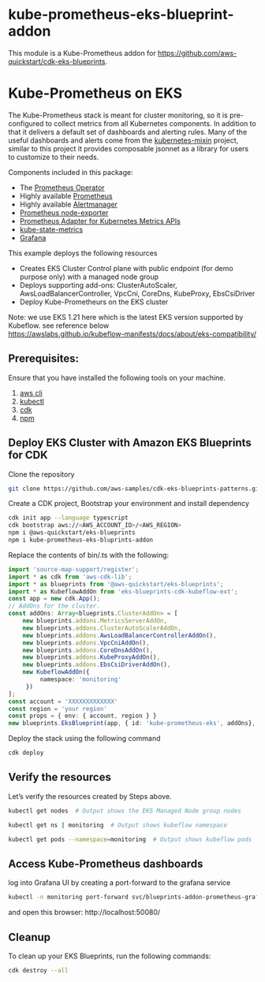 # kube-prometheus-eks-blueprint-addon

This module is a Kube-Prometheus addon for https://github.com/aws-quickstart/cdk-eks-blueprints.

# Kube-Prometheus on EKS

The Kube-Prometheus stack is meant for cluster monitoring, so it is pre-configured to collect metrics from all Kubernetes components. In addition to that it delivers a default set of dashboards and alerting rules. Many of the useful dashboards and alerts come from the [kubernetes-mixin](https://github.com/kubernetes-monitoring/kubernetes-mixin) project, similar to this project it provides composable jsonnet as a library for users to customize to their needs.

Components included in this package:

* The [Prometheus Operator](https://github.com/prometheus-operator/prometheus-operator)
* Highly available [Prometheus](https://prometheus.io/)
* Highly available [Alertmanager](https://github.com/prometheus/alertmanager)
* [Prometheus node-exporter](https://github.com/prometheus/node_exporter)
* [Prometheus Adapter for Kubernetes Metrics APIs](https://github.com/kubernetes-sigs/prometheus-adapter)
* [kube-state-metrics](https://github.com/kubernetes/kube-state-metrics)
* [Grafana](https://grafana.com/)

This example deploys the following resources

* Creates EKS Cluster Control plane with public endpoint (for demo purpose only) with a managed node group
* Deploys supporting add-ons: ClusterAutoScaler, AwsLoadBalancerController, VpcCni, CoreDns, KubeProxy, EbsCsiDriver
* Deploy Kube-Prometheurs on the EKS cluster

Note: we use EKS 1.21 here which is the latest EKS version supported by Kubeflow. see reference below <br>
https://awslabs.github.io/kubeflow-manifests/docs/about/eks-compatibility/

## Prerequisites:

Ensure that you have installed the following tools on your machine.

1. [aws cli](https://docs.aws.amazon.com/cli/latest/userguide/install-cliv2.html)
2. [kubectl](https://Kubernetes.io/docs/tasks/tools/)
3. [cdk](https://docs.aws.amazon.com/cdk/v2/guide/getting_started.html#getting_started_install)
4. [npm](https://docs.npmjs.com/cli/v8/commands/npm-install)

## Deploy EKS Cluster with Amazon EKS Blueprints for CDK

Clone the repository

```sh
git clone https://github.com/aws-samples/cdk-eks-blueprints-patterns.git
```

Create a CDK project, Bootstrap your environment and install dependency 

```sh
cdk init app --language typescript
cdk bootstrap aws://<AWS_ACCOUNT_ID>/<AWS_REGION>
npm i @aws-quickstart/eks-blueprints
npm i kube-prometheus-eks-bluprints-addon

```

Replace the contents of bin/<your-main-file>.ts  with the following:
```typescript
import 'source-map-support/register';
import * as cdk from 'aws-cdk-lib';
import * as blueprints from '@aws-quickstart/eks-blueprints';
import * as KubeflowAddOn from 'eks-blueprints-cdk-kubeflow-ext';
const app = new cdk.App();
// AddOns for the cluster.
const addOns: Array<blueprints.ClusterAddOn> = [
    new blueprints.addons.MetricsServerAddOn,
    new blueprints.addons.ClusterAutoScalerAddOn,
    new blueprints.addons.AwsLoadBalancerControllerAddOn(),
    new blueprints.addons.VpcCniAddOn(),
    new blueprints.addons.CoreDnsAddOn(),
    new blueprints.addons.KubeProxyAddOn(),
    new blueprints.addons.EbsCsiDriverAddOn(),
    new KubeflowAddOn({
         namespace: 'monitoring'
     })
];
const account = 'XXXXXXXXXXXXX'
const region = 'your region'
const props = { env: { account, region } }
new blueprints.EksBlueprint(app, { id: 'kube-prometheus-eks', addOns}, props)
```

Deploy the stack using the following command

```sh
cdk deploy
```

## Verify the resources

Let’s verify the resources created by Steps above.

```bash
kubectl get nodes  # Output shows the EKS Managed Node group nodes

kubectl get ns | monitoring  # Output shows kubeflow namespace

kubectl get pods --namespace=monitoring  # Output shows kubeflow pods
```


## Access Kube-Prometheus dashboards

log into Grafana UI by creating a port-forward to the grafana service<br>

```sh
kubectl -n monitoring port-forward svc/blueprints-addon-prometheus-grafana 50080:80
```

and open this browser: http://localhost:50080/

## Cleanup

To clean up your EKS Blueprints, run the following commands:

```sh
cdk destroy --all
```
